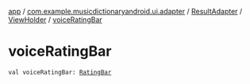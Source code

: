 [app](../../../index.md) / [com.example.musicdictionaryandroid.ui.adapter](../../index.md) / [ResultAdapter](../index.md) / [ViewHolder](index.md) / [voiceRatingBar](./voice-rating-bar.md)

# voiceRatingBar

`val voiceRatingBar: `[`RatingBar`](https://developer.android.com/reference/android/widget/RatingBar.html)
